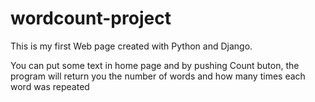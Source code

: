 # wordcount-project

This is my first Web page created with Python and Django.

You can put some text in home page and by pushing Count buton, the program will return you the number of words and how many times each word was repeated
